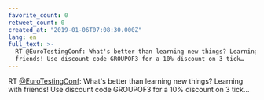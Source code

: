 ```yaml
---
favorite_count: 0
retweet_count: 0
created_at: "2019-01-06T07:08:30.000Z"
lang: en
full_text: >-
  RT @EuroTestingConf: What's better than learning new things? Learning with
  friends! Use discount code GROUPOF3 for a 10% discount on 3 tick…
---
```


RT [@EuroTestingConf](https://twitter.com/EuroTestingConf): What's better than
learning new things? Learning with friends! Use discount code GROUPOF3 for a 10%
discount on 3 tick…
